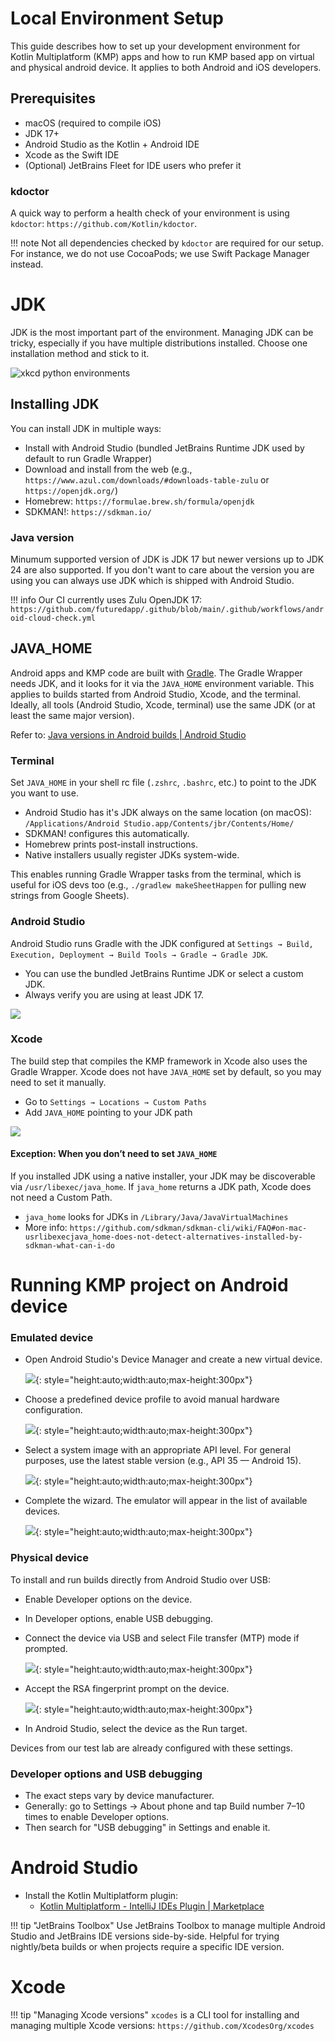 # Local Environment Setup

This guide describes how to set up your development environment for Kotlin Multiplatform (KMP) apps and how to run KMP based app on virtual and physical android device. It applies to both Android and iOS developers.

## Prerequisites

- macOS (required to compile iOS)
- JDK 17+
- Android Studio as the Kotlin + Android IDE
- Xcode as the Swift IDE
- (Optional) JetBrains Fleet for IDE users who prefer it

### kdoctor

A quick way to perform a health check of your environment is using `kdoctor`: `https://github.com/Kotlin/kdoctor`.

!!! note
    Not all dependencies checked by `kdoctor` are required for our setup. For instance, we do not use CocoaPods; we use Swift Package Manager instead.

# JDK

JDK is the most important part of the environment. Managing JDK can be tricky, especially if you have multiple distributions installed. Choose one installation method and stick to it.

![xkcd python environments](https://imgs.xkcd.com/comics/python_environment.png)

## Installing JDK

You can install JDK in multiple ways:

- Install with Android Studio (bundled JetBrains Runtime JDK used by default to run Gradle Wrapper)
- Download and install from the web (e.g., `https://www.azul.com/downloads/#downloads-table-zulu` or `https://openjdk.org/`)
- Homebrew: `https://formulae.brew.sh/formula/openjdk`
- SDKMAN!: `https://sdkman.io/`


### Java version

Minumum supported version of JDK is JDK 17 but newer versions up to JDK 24 are also supported. If you don't want to care about the version you are using you can always use JDK which is shipped with Android Studio.

!!! info
    Our CI currently uses Zulu OpenJDK 17: `https://github.com/futuredapp/.github/blob/main/.github/workflows/android-cloud-check.yml`

## JAVA_HOME

Android apps and KMP code are built with [Gradle](https://gradle.org/). The Gradle Wrapper needs JDK, and it looks for it via the `JAVA_HOME` environment variable. This applies to builds started from Android Studio, Xcode, and the terminal. Ideally, all tools (Android Studio, Xcode, terminal) use the same JDK (or at least the same major version).

Refer to: [Java versions in Android builds | Android Studio](https://developer.android.com/build/jdks)

### Terminal

Set `JAVA_HOME` in your shell rc file (`.zshrc`, `.bashrc`, etc.) to point to the JDK you want to use.

- Android Studio has it's JDK always on the same location (on macOS): `/Applications/Android Studio.app/Contents/jbr/Contents/Home/`
- SDKMAN! configures this automatically.
- Homebrew prints post-install instructions.
- Native installers usually register JDKs system-wide.

This enables running Gradle Wrapper tasks from the terminal, which is useful for iOS devs too (e.g., `./gradlew makeSheetHappen` for pulling new strings from Google Sheets).

### Android Studio

Android Studio runs Gradle with the JDK configured at `Settings → Build, Execution, Deployment → Build Tools → Gradle → Gradle JDK`.

- You can use the bundled JetBrains Runtime JDK or select a custom JDK.
- Always verify you are using at least JDK 17.

![](../Resources/project_setup/android_studio_jdk.png)

### Xcode

The build step that compiles the KMP framework in Xcode also uses the Gradle Wrapper. Xcode does not have `JAVA_HOME` set by default, so you may need to set it manually.

- Go to `Settings → Locations → Custom Paths`
- Add `JAVA_HOME` pointing to your JDK path

![](../Resources/project_setup/xcode_jdk.png)

#### Exception: When you don’t need to set `JAVA_HOME`

If you installed JDK using a native installer, your JDK may be discoverable via `/usr/libexec/java_home`. If `java_home` returns a JDK path, Xcode does not need a Custom Path.

- `java_home` looks for JDKs in `/Library/Java/JavaVirtualMachines`
- More info: `https://github.com/sdkman/sdkman-cli/wiki/FAQ#on-mac-usrlibexecjava_home-does-not-detect-alternatives-installed-by-sdkman-what-can-i-do`

# Running KMP project on Android device

### Emulated device

- Open Android Studio's Device Manager and create a new virtual device.

  ![](../Resources/project_setup/virtual_device_step1.png){: style="height:auto;width:auto;max-height:300px"}

- Choose a predefined device profile to avoid manual hardware configuration.

  ![](../Resources/project_setup/virtual_device_step2.png){: style="height:auto;width:auto;max-height:300px"}

- Select a system image with an appropriate API level. For general purposes, use the latest stable version (e.g., API 35 — Android 15).

  ![](../Resources/project_setup/virtual_device_step3.png){: style="height:auto;width:auto;max-height:300px"}

- Complete the wizard. The emulator will appear in the list of available devices.

  ![](../Resources/project_setup/virtual_device_step4.png){: style="height:auto;width:auto;max-height:300px"}

### Physical device

To install and run builds directly from Android Studio over USB:

- Enable Developer options on the device.
- In Developer options, enable USB debugging.
- Connect the device via USB and select File transfer (MTP) mode if prompted.

  ![](../Resources/project_setup/mobile_connection_type.jpg){: style="height:auto;width:auto;max-height:300px"}

- Accept the RSA fingerprint prompt on the device.

  ![](../Resources/project_setup/mobile_rsa_prompt.jpg){: style="height:auto;width:auto;max-height:300px"}

- In Android Studio, select the device as the Run target.

Devices from our test lab are already configured with these settings.

### Developer options and USB debugging

- The exact steps vary by device manufacturer.
- Generally: go to Settings → About phone and tap Build number 7–10 times to enable Developer options.
- Then search for "USB debugging" in Settings and enable it.

# Android Studio

- Install the Kotlin Multiplatform plugin:
  - [Kotlin Multiplatform - IntelliJ IDEs Plugin | Marketplace](https://plugins.jetbrains.com/plugin/14936-kotlin-multiplatform)

!!! tip "JetBrains Toolbox"
    Use JetBrains Toolbox to manage multiple Android Studio and JetBrains IDE versions side-by-side. Helpful for trying nightly/beta builds or when projects require a specific IDE version.

# Xcode

!!! tip "Managing Xcode versions"
    `xcodes` is a CLI tool for installing and managing multiple Xcode versions: `https://github.com/XcodesOrg/xcodes`
